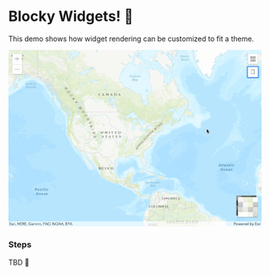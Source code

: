 # Blocky Widgets! 🧱

This demo shows how widget rendering can be customized to fit a theme.

![blocky-widgets](./blocky-widgets.gif)

### Steps

TBD 🚧
